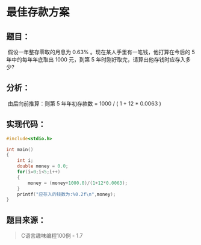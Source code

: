 # 最佳存款方案

## 题目：

​	假设一年整存零取的月息为 0.63% 。现在某人手里有一笔钱，他打算在今后的 5 年中的每年年底取出 1000 元，到第 5 年时刚好取完，请算出他存钱时应存入多少?

## 分析：

​	由后向前推算：则第 5 年年初存款数 = 1000 / ( 1 + 12 * 0.0063 )

## 实现代码：

```c
#include<stdio.h>

int main()
{
	int i;
	double money = 0.0;
	for(i=0;i<5;i++)
	{
		money = (money+1000.0)/(1+12*0.0063);
	}
	printf("应存入的钱数为:%0.2f\n",money);
} 
```

## 题目来源：

> C语言趣味编程100例 - 1.7